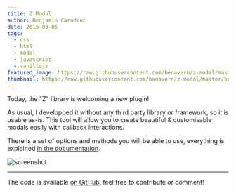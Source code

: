 ```yaml
---
title: Z-Modal
author: Benjamin Caradeuc
date: 2015-09-06
tags:
  - css
  - html
  - modal
  - javascript
  - vanillajs
featured_image: https://raw.githubusercontent.com/benavern/z-modal/master/banner.jpg
thumbnail: https://raw.githubusercontent.com/benavern/z-modal/master/banner.jpg
---
```


Today, the "Z" library is welcoming a new plugin!

As usual, I developped it without any third party library or framework, so it is usable as-is. This tool will allow you to create beautiful & customisable modals easily with callback interactions.

There is a set of options and methods you will be able to use, everything is explained [in the documentation](https://benavern.github.io/z-modal).

![screenshot](https://raw.githubusercontent.com/benavern/z-modal/master/screenshot.jpg)

---

The code is available [on GitHub](http://github.com/benavern/z-modal), feel free to contribute or comment!
